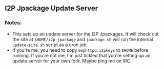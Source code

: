 I2P Jpackage Update Server
--------------------------

### Notes:

 - This sets up an update server for the I2P Jpackages. It will check out the
  site at `$HOME/i2p-jpackage` and `jpackage.sh` will run the internal
  `update-site.sh` script as a cron job.
 - If you're me, you need to copy `eephttpd.i2pkeys` to `$HOME` before running.
  If you're not me, I'm just tickled that you're setting up an update server for
  your own fork. Maybe ping me on IRC.
